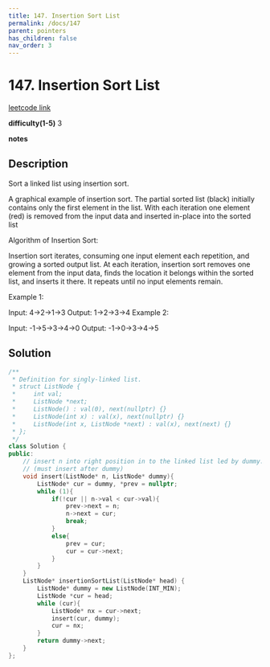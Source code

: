 ```yaml
---
title: 147. Insertion Sort List
permalink: /docs/147
parent: pointers
has_children: false
nav_order: 3
---
```

# 147. Insertion Sort List
[leetcode link](https://leetcode.com/problems/insertion-sort-list/)

**difficulty(1-5)** 
3

**notes**   


## Description

Sort a linked list using insertion sort.


A graphical example of insertion sort. The partial sorted list (black) initially contains only the first element in the list.
With each iteration one element (red) is removed from the input data and inserted in-place into the sorted list
 

Algorithm of Insertion Sort:

Insertion sort iterates, consuming one input element each repetition, and growing a sorted output list.
At each iteration, insertion sort removes one element from the input data, finds the location it belongs within the sorted list, and inserts it there.
It repeats until no input elements remain.

Example 1:

Input: 4->2->1->3
Output: 1->2->3->4
Example 2:

Input: -1->5->3->4->0
Output: -1->0->3->4->5

## Solution
```c++
/**
 * Definition for singly-linked list.
 * struct ListNode {
 *     int val;
 *     ListNode *next;
 *     ListNode() : val(0), next(nullptr) {}
 *     ListNode(int x) : val(x), next(nullptr) {}
 *     ListNode(int x, ListNode *next) : val(x), next(next) {}
 * };
 */
class Solution {
public:
    // insert n into right position in to the linked list led by dummy. 
    // (must insert after dummy)
    void insert(ListNode* n, ListNode* dummy){
        ListNode* cur = dummy, *prev = nullptr;
        while (1){
            if(!cur || n->val < cur->val){
                prev->next = n;
                n->next = cur;
                break;
            }
            else{
                prev = cur;
                cur = cur->next;
            }
        }
    }
    ListNode* insertionSortList(ListNode* head) {
        ListNode* dummy = new ListNode(INT_MIN);
        ListNode *cur = head;
        while (cur){
            ListNode* nx = cur->next;
            insert(cur, dummy);
            cur = nx;
        }
        return dummy->next;
    }
};
```

<!-- 
Default label
{: .label }

Blue label
{: .label .label-blue }

Stable
{: .label .label-green }

New release
{: .label .label-purple }

Coming soon
{: .label .label-yellow }

Deprecated
{: .label .label-red } -->
